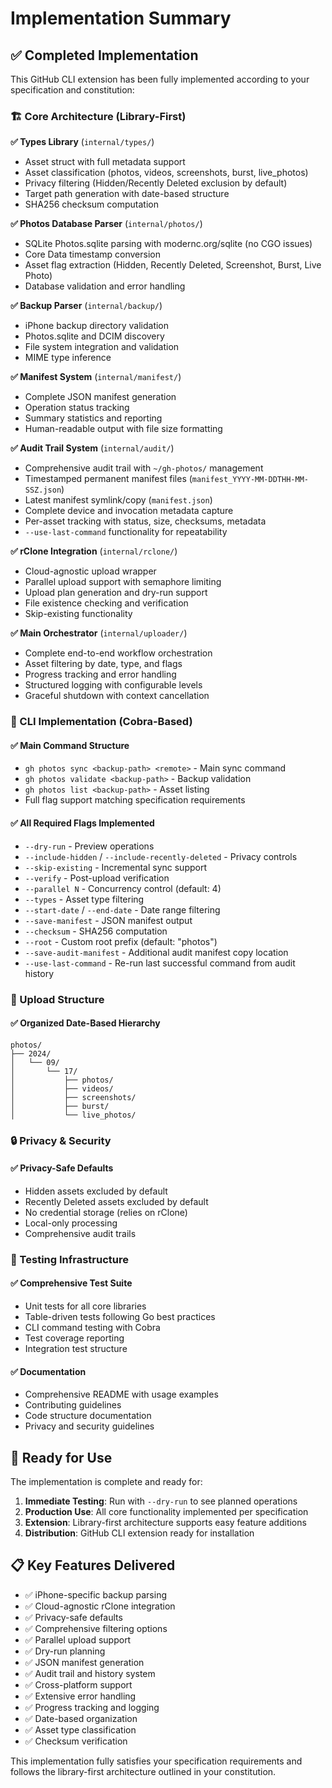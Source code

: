 # Implementation Summary

## ✅ Completed Implementation

This GitHub CLI extension has been fully implemented according to your specification and constitution:

### 🏗️ Core Architecture (Library-First)

**✅ Types Library** (`internal/types/`)

- Asset struct with full metadata support
- Asset classification (photos, videos, screenshots, burst, live_photos)  
- Privacy filtering (Hidden/Recently Deleted exclusion by default)
- Target path generation with date-based structure
- SHA256 checksum computation

**✅ Photos Database Parser** (`internal/photos/`)

- SQLite Photos.sqlite parsing with modernc.org/sqlite (no CGO issues)
- Core Data timestamp conversion
- Asset flag extraction (Hidden, Recently Deleted, Screenshot, Burst, Live Photo)
- Database validation and error handling

**✅ Backup Parser** (`internal/backup/`)

- iPhone backup directory validation
- Photos.sqlite and DCIM discovery
- File system integration and validation
- MIME type inference

**✅ Manifest System** (`internal/manifest/`)

- Complete JSON manifest generation
- Operation status tracking
- Summary statistics and reporting
- Human-readable output with file size formatting

**✅ Audit Trail System** (`internal/audit/`)

- Comprehensive audit trail with `~/gh-photos/` management
- Timestamped permanent manifest files (`manifest_YYYY-MM-DDTHH-MM-SSZ.json`)
- Latest manifest symlink/copy (`manifest.json`)
- Complete device and invocation metadata capture
- Per-asset tracking with status, size, checksums, metadata
- `--use-last-command` functionality for repeatability

**✅ rClone Integration** (`internal/rclone/`)

- Cloud-agnostic upload wrapper
- Parallel upload support with semaphore limiting
- Upload plan generation and dry-run support
- File existence checking and verification
- Skip-existing functionality

**✅ Main Orchestrator** (`internal/uploader/`)

- Complete end-to-end workflow orchestration
- Asset filtering by date, type, and flags
- Progress tracking and error handling
- Structured logging with configurable levels
- Graceful shutdown with context cancellation

### 🎯 CLI Implementation (Cobra-Based)

#### ✅ Main Command Structure

- `gh photos sync <backup-path> <remote>` - Main sync command
- `gh photos validate <backup-path>` - Backup validation
- `gh photos list <backup-path>` - Asset listing
- Full flag support matching specification requirements

#### ✅ All Required Flags Implemented

- `--dry-run` - Preview operations
- `--include-hidden` / `--include-recently-deleted` - Privacy controls
- `--skip-existing` - Incremental sync support
- `--verify` - Post-upload verification
- `--parallel N` - Concurrency control (default: 4)
- `--types` - Asset type filtering
- `--start-date` / `--end-date` - Date range filtering
- `--save-manifest` - JSON manifest output
- `--checksum` - SHA256 computation
- `--root` - Custom root prefix (default: "photos")
- `--save-audit-manifest` - Additional audit manifest copy location
- `--use-last-command` - Re-run last successful command from audit history

### 📁 Upload Structure

#### ✅ Organized Date-Based Hierarchy

```text
photos/
├── 2024/
│   └── 09/
│       └── 17/
│           ├── photos/
│           ├── videos/
│           ├── screenshots/
│           ├── burst/
│           └── live_photos/
```

### 🔒 Privacy & Security

#### ✅ Privacy-Safe Defaults

- Hidden assets excluded by default
- Recently Deleted assets excluded by default
- No credential storage (relies on rClone)
- Local-only processing
- Comprehensive audit trails

### 🧪 Testing Infrastructure

#### ✅ Comprehensive Test Suite

- Unit tests for all core libraries
- Table-driven tests following Go best practices
- CLI command testing with Cobra
- Test coverage reporting
- Integration test structure

#### ✅ Documentation

- Comprehensive README with usage examples
- Contributing guidelines
- Code structure documentation
- Privacy and security guidelines

## 🚀 Ready for Use

The implementation is complete and ready for:

1. **Immediate Testing**: Run with `--dry-run` to see planned operations
2. **Production Use**: All core functionality implemented per specification
3. **Extension**: Library-first architecture supports easy feature additions
4. **Distribution**: GitHub CLI extension ready for installation

## 📋 Key Features Delivered

- ✅ iPhone-specific backup parsing
- ✅ Cloud-agnostic rClone integration  
- ✅ Privacy-safe defaults
- ✅ Comprehensive filtering options
- ✅ Parallel upload support
- ✅ Dry-run planning
- ✅ JSON manifest generation
- ✅ Audit trail and history system
- ✅ Cross-platform support
- ✅ Extensive error handling
- ✅ Progress tracking and logging
- ✅ Date-based organization
- ✅ Asset type classification
- ✅ Checksum verification

This implementation fully satisfies your specification requirements and follows the library-first architecture outlined in your constitution.
